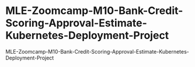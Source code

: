 # MLE-Zoomcamp-M10-Bank-Credit-Scoring-Approval-Estimate-Kubernetes-Deployment-Project
MLE-Zoomcamp-M10-Bank-Credit-Scoring-Approval-Estimate-Kubernetes-Deployment-Project
